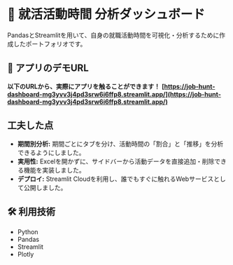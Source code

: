 # 🎯 就活活動時間 分析ダッシュボード

PandasとStreamlitを用いて、自身の就職活動時間を可視化・分析するために作成したポートフォリオです。

## 🚀 アプリのデモURL

**以下のURLから、実際にアプリを触ることができます！**
**[https://job-hunt-dashboard-mg3yvv3j4pd3srw6i6ffp8.streamlit.app/](https://job-hunt-dashboard-mg3yvv3j4pd3srw6i6ffp8.streamlit.app/)**

##  工夫した点

* **期間別分析:** 期間ごとにタブを分け、活動時間の「割合」と「推移」を分析できるようにしました。
* **実用性:** Excelを開かずに、サイドバーから活動データを直接追加・削除できる機能を実装しました。
* **デプロイ:** Streamlit Cloudを利用し、誰でもすぐに触れるWebサービスとして公開しました。

## 🛠️ 利用技術

* Python
* Pandas
* Streamlit
* Plotly